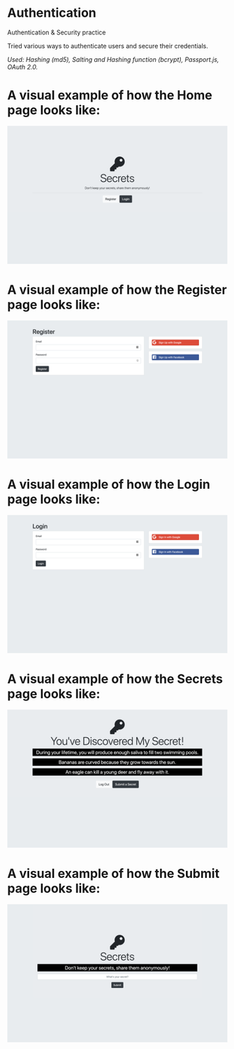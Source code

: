 # Authentication
Authentication &amp; Security practice

Tried various ways to authenticate users and secure their credentials.

<em>Used: Hashing (md5), Salting and Hashing function (bcrypt), Passport.js, OAuth 2.0.</em>

<h1> A visual example of how the Home page looks like: </h1>

<img src="https://github.com/SmileyDoodle/Authentication/blob/master/images/home.png">
<br>

<h1> A visual example of how the Register page looks like: </h1>

<img src="https://github.com/SmileyDoodle/Authentication/blob/master/images/register.png">
<br>

<h1> A visual example of how the Login page looks like: </h1>

<img src="https://github.com/SmileyDoodle/Authentication/blob/master/images/login.png">
<br>

<h1> A visual example of how the Secrets page looks like: </h1>

<img src="https://github.com/SmileyDoodle/Authentication/blob/master/images/secrets.png">
<br>

<h1> A visual example of how the Submit page looks like: </h1>

<img src="https://github.com/SmileyDoodle/Authentication/blob/master/images/submit.png">
<br>
